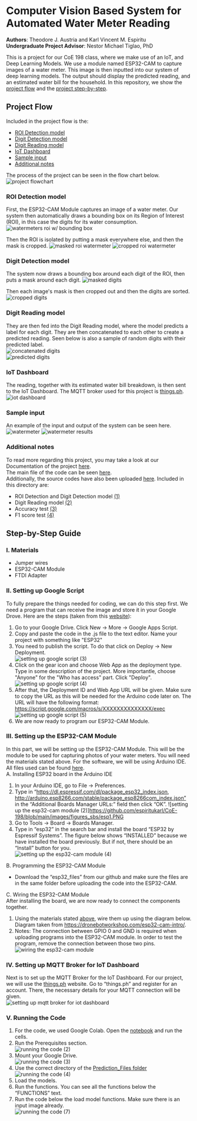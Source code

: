 # Computer Vision Based System for Automated Water Meter Reading  

**Authors**: Theodore J. Austria and Karl Vincent M. Espiritu  
**Undergraduate Project Advisor**: Nestor Michael Tiglao, PhD  
  
This is a project for our CoE 198 class, where we make use of an IoT, and Deep Learning Models. We use a module named ESP32-CAM to capture images of a water meter. This image is then inputted into our system of deep learning models. The output should display the predicted reading, and an estimated water bill for the household. In this repository, we show the [project flow](https://github.com/espiritukarl/CoE-198#project-flow) and the [project step-by-step](https://github.com/espiritukarl/CoE-198#step-by-step-guide).
  
## Project Flow
Included in the project flow is the:
- [ROI Detection model](https://github.com/espiritukarl/CoE-198#roi-detection-model)
- [Digit Detection model](https://github.com/espiritukarl/CoE-198#digit-detection-model)
- [Digit Reading model](https://github.com/espiritukarl/CoE-198#digit-reading-model)
- [IoT Dashboard](https://github.com/espiritukarl/CoE-198#iot-dashboard)
- [Sample input](https://github.com/espiritukarl/CoE-198#sample-input)
- [Additional notes](https://github.com/espiritukarl/CoE-198#additional-notes)  

The process of the project can be seen in the flow chart below.  
![project flowchart](https://github.com/espiritukarl/CoE-198/blob/main/images/flowchart.png?raw=true)   
  
### ROI Detection model
First, the ESP32-CAM Module captures an image of a water meter. Our system then automatically draws a bounding box on its Region of Interest (ROI), in this case the digits for its water consumption. ![watermeters roi w/ bounding box](https://github.com/espiritukarl/CoE-198/blob/main/images/boundingbox_automated.PNG?raw=true)
  
Then the ROI is isolated by putting a mask everywhere else, and then the mask is cropped. ![masked roi watermeter](https://github.com/espiritukarl/CoE-198/blob/main/images/roi_masked.PNG?raw=true) ![cropped roi watermeter](https://github.com/espiritukarl/CoE-198/blob/main/images/roi_cropped.PNG?raw=true)
 
### Digit Detection model
The system now draws a bounding box around each digit of the ROI, then puts a mask around each digit. ![masked digits](https://github.com/espiritukarl/CoE-198/blob/main/images/digits_masked.PNG?raw=true)
  
Then each image's mask is then cropped out and then the digits are sorted.  
![cropped digits](https://github.com/espiritukarl/CoE-198/blob/main/images/digits_cropped.PNG?raw=true)
  
### Digit Reading model
They are then fed into the Digit Reading model, where the model predicts a label for each digit. They are then concatenated to each other to create a predicted reading. Seen below is also a sample of random digits with their predicted label.  
![concatenated digits](https://github.com/espiritukarl/CoE-198/blob/main/images/digits_final.PNG?raw=true)  
![predicted digits](https://github.com/espiritukarl/CoE-198/blob/main/images/predicted_digits.png)
  
### IoT Dashboard
The reading, together with its estimated water bill breakdown, is then sent to the IoT Dashboard. The MQTT broker used for this project is [things.ph](https://things.ph/). ![iot dashboard](https://github.com/espiritukarl/CoE-198/blob/main/images/iot_dashboard.PNG?raw=true)
  
### Sample input
An example of the input and output of the system can be seen here.  
![watermeter](https://github.com/espiritukarl/CoE-198/blob/main/images/watermeter.jpg?raw=true) ![watermeter results](https://github.com/espiritukarl/CoE-198/blob/main/images/watermeter_results.PNG?raw=true)
  
### Additional notes
To read more regarding this project, you may take a look at our Documentation of the project [here](https://github.com/espiritukarl/CoE-198/blob/main/Final%20Documentation.pdf).  
The main file of the code can be seen [here](https://github.com/espiritukarl/CoE-198/blob/main/watermeter_prediction.ipynb).  
Additionally, the source codes have also been uploaded [here](https://github.com/espiritukarl/CoE-198/tree/main/Source%20Codes). Included in this directory are:
- ROI Detection and Digit Detection model [(1)](https://github.com/espiritukarl/CoE-198/blob/main/Source%20Codes/Train_Mask_RCNN.ipynb)
- Digit Reading model [(2)](https://github.com/espiritukarl/CoE-198/blob/main/Source%20Codes/Train%20-%20Digit%20Reading.ipynb)
- Accuracy test [(3)](https://github.com/espiritukarl/CoE-198/blob/main/Source%20Codes/Accuracy.ipynb)
- F1 score test [(4)](https://github.com/espiritukarl/CoE-198/blob/main/Source%20Codes/F1%20Score.ipynb)

## Step-by-Step Guide

### I. Materials
- Jumper wires  
- ESP32-CAM Module  
- FTDI Adapter  

### II. Setting up Google Script
To fully prepare the things needed for coding, we can do this step first. We need a program that can receive the image and store it in your Google Drove. Here are the steps (taken from this [website](https://www.gsampallo.com/2019/10/13/esp32-cam-subir-fotos-a-google-drive/)):  
1. Go to your Google Drive. Click New -> More -> Google Apps Script.
2. Copy and paste the code in the .js file to the text editor. Name your project with something like "ESP32"
3. You need to publish the script. To do that click on Deploy -> New Deployment.  
![setting up google script (3)](https://github.com/espiritukarl/CoE-198/blob/main/images/figures_sbs/gdrive1.PNG)
4. Click on the gear icon and choose Web App as the deployment type. Type in some description of the project. More importantle, choose "Anyone" for the "Who has access" part. Click "Deploy".  
![setting up google script (4)](https://github.com/espiritukarl/CoE-198/blob/main/images/figures_sbs/gdrive2.PNG)
5. After that, the Deployment ID and Web App URL will be given. Make sure to copy the URL as this will be needed for the Arduino code later on. The URL will have the following format: https://script.google.com/macros/s/XXXXXXXXXXXXXX/exec  
![setting up google script (5)](https://github.com/espiritukarl/CoE-198/blob/main/images/figures_sbs/gdrive3.PNG)
6. We are now ready to program our ESP32-CAM Module.

### III. Setting up the ESP32-CAM Module
In this part, we will be setting up the ESP32-CAM Module. This will be the module to be used for capturing photos of your water meters. You will need the materials stated above. For the software, we will be using Arduino IDE. All files used can be found [here](https://github.com/espiritukarl/CoE-198/tree/main/ESP32_Files).  
A. Installing ESP32 board in the Arduino IDE
1. In your Arduino IDE, go to File -> Preferences.
2. Type in “https://dl.espressif.com/dl/package_esp32_index.json, http://arduino.esp8266.com/stable/package_esp8266com_index.json” in the “Additional Boards Manager URLs:” field then click “OK”. ![setting up the esp32-cam module (2)]https://github.com/espiritukarl/CoE-198/blob/main/images/figures_sbs/esp1.PNG
3. Go to Tools -> Board -> Boards Manager.
4. Type in “esp32” in the search bar and install the board “ESP32 by Espressif Systems”. The figure below shows “INSTALLED” because we have installed the board previously. But if not, there should be an “Install” button for you.  
![setting up the esp32-cam module (4)](https://github.com/espiritukarl/CoE-198/blob/main/images/figures_sbs/esp2.PNG)
  
B. Programming the ESP32-CAM Module  
- Download the “esp32_files” from our github and make sure the files are in the same folder before uploading the code into the ESP32-CAM.
  
C. Wiring the ESP32-CAM Module  
After installing the board, we are now ready to connect the components together.
1. Using the materials stated [above](https://github.com/espiritukarl/CoE-198#i-materials), wire them up using the diagram below. Diagram taken from https://dronebotworkshop.com/esp32-cam-intro/. 
2. Notes: The connection between GPIO 0 and GND is required when uploading programs into the ESP32-CAM module. In order to test the program, remove the connection between those two pins.  
![wiring the esp32-cam module](https://github.com/espiritukarl/CoE-198/blob/main/images/figures_sbs/esp32.png)

### IV. Setting up MQTT Broker for IoT Dashboard  
Next is to set up the MQTT Broker for the IoT Dashboard. For our project, we will use the [things.ph](https://things.ph/) website. Go to “things.ph” and register for an account. There, the necessary details for your MQTT connection will be given.  
![setting up mqtt broker for iot dashboard](https://github.com/espiritukarl/CoE-198/blob/main/images/figures_sbs/things.PNG)

### V. Running the Code
1. For the code, we used Google Colab. Open the [notebook](https://github.com/espiritukarl/CoE-198/blob/main/watermeter_prediction.ipynb) and run the cells.
2. Run the Prerequisites section.  
![running the code (2)](https://github.com/espiritukarl/CoE-198/blob/main/images/figures_sbs/code1.PNG)
3. Mount your Google Drive.  
![running the code (3)](https://github.com/espiritukarl/CoE-198/blob/main/images/figures_sbs/code2.PNG)
4. Use the correct directory of the [Prediction_Files folder](https://github.com/espiritukarl/CoE-198/tree/main/Prediction_Files)  
![running the code (4)](https://github.com/espiritukarl/CoE-198/blob/main/images/figures_sbs/code3.PNG)
5. Load the models.
6. Run the functions. You can see all the functions below the “FUNCTIONS” text.
7. Run the code below the load model functions. Make sure there is an input image already.  
![running the code (7)](https://github.com/espiritukarl/CoE-198/blob/main/images/figures_sbs/code4.PNG)
